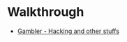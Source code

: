 
# Walkthrough

* [Gambler - Hacking and other stuffs](https://mthbernardes.github.io/rce/2018/03/14/abusing-h2-database-alias.html)